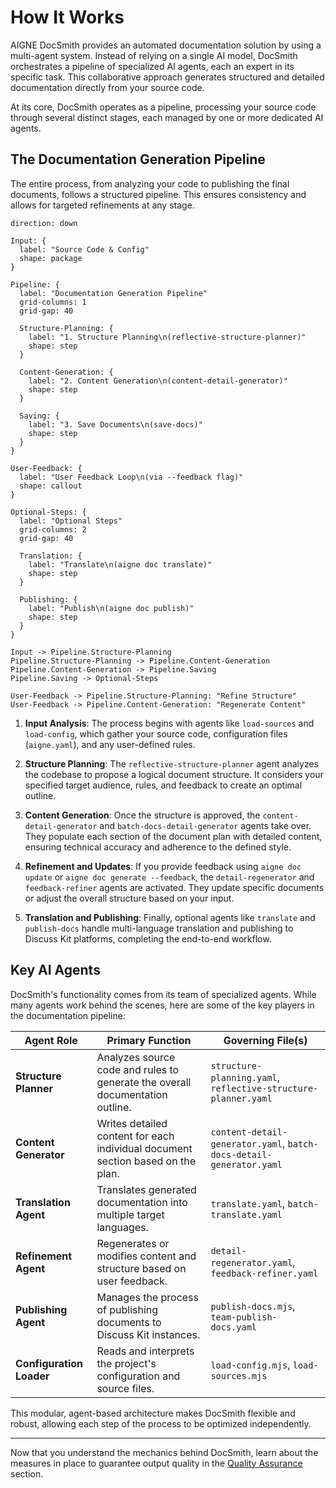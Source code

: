 # How It Works

AIGNE DocSmith provides an automated documentation solution by using a multi-agent system. Instead of relying on a single AI model, DocSmith orchestrates a pipeline of specialized AI agents, each an expert in its specific task. This collaborative approach generates structured and detailed documentation directly from your source code.

At its core, DocSmith operates as a pipeline, processing your source code through several distinct stages, each managed by one or more dedicated AI agents.

## The Documentation Generation Pipeline

The entire process, from analyzing your code to publishing the final documents, follows a structured pipeline. This ensures consistency and allows for targeted refinements at any stage.

```d2
direction: down

Input: {
  label: "Source Code & Config"
  shape: package
}

Pipeline: {
  label: "Documentation Generation Pipeline"
  grid-columns: 1
  grid-gap: 40

  Structure-Planning: {
    label: "1. Structure Planning\n(reflective-structure-planner)"
    shape: step
  }

  Content-Generation: {
    label: "2. Content Generation\n(content-detail-generator)"
    shape: step
  }

  Saving: {
    label: "3. Save Documents\n(save-docs)"
    shape: step
  }
}

User-Feedback: {
  label: "User Feedback Loop\n(via --feedback flag)"
  shape: callout
}

Optional-Steps: {
  label: "Optional Steps"
  grid-columns: 2
  grid-gap: 40
  
  Translation: {
    label: "Translate\n(aigne doc translate)"
    shape: step
  }

  Publishing: {
    label: "Publish\n(aigne doc publish)"
    shape: step
  }
}

Input -> Pipeline.Structure-Planning
Pipeline.Structure-Planning -> Pipeline.Content-Generation
Pipeline.Content-Generation -> Pipeline.Saving
Pipeline.Saving -> Optional-Steps

User-Feedback -> Pipeline.Structure-Planning: "Refine Structure"
User-Feedback -> Pipeline.Content-Generation: "Regenerate Content"
```

1.  **Input Analysis**: The process begins with agents like `load-sources` and `load-config`, which gather your source code, configuration files (`aigne.yaml`), and any user-defined rules.

2.  **Structure Planning**: The `reflective-structure-planner` agent analyzes the codebase to propose a logical document structure. It considers your specified target audience, rules, and feedback to create an optimal outline.

3.  **Content Generation**: Once the structure is approved, the `content-detail-generator` and `batch-docs-detail-generator` agents take over. They populate each section of the document plan with detailed content, ensuring technical accuracy and adherence to the defined style.

4.  **Refinement and Updates**: If you provide feedback using `aigne doc update` or `aigne doc generate --feedback`, the `detail-regenerator` and `feedback-refiner` agents are activated. They update specific documents or adjust the overall structure based on your input.

5.  **Translation and Publishing**: Finally, optional agents like `translate` and `publish-docs` handle multi-language translation and publishing to Discuss Kit platforms, completing the end-to-end workflow.

## Key AI Agents

DocSmith's functionality comes from its team of specialized agents. While many agents work behind the scenes, here are some of the key players in the documentation pipeline:

| Agent Role | Primary Function | Governing File(s) |
|---|---|---|
| **Structure Planner** | Analyzes source code and rules to generate the overall documentation outline. | `structure-planning.yaml`, `reflective-structure-planner.yaml` |
| **Content Generator** | Writes detailed content for each individual document section based on the plan. | `content-detail-generator.yaml`, `batch-docs-detail-generator.yaml` |
| **Translation Agent** | Translates generated documentation into multiple target languages. | `translate.yaml`, `batch-translate.yaml` |
| **Refinement Agent** | Regenerates or modifies content and structure based on user feedback. | `detail-regenerator.yaml`, `feedback-refiner.yaml` |
| **Publishing Agent** | Manages the process of publishing documents to Discuss Kit instances. | `publish-docs.mjs`, `team-publish-docs.yaml` |
| **Configuration Loader** | Reads and interprets the project's configuration and source files. | `load-config.mjs`, `load-sources.mjs` |

This modular, agent-based architecture makes DocSmith flexible and robust, allowing each step of the process to be optimized independently.

---

Now that you understand the mechanics behind DocSmith, learn about the measures in place to guarantee output quality in the [Quality Assurance](./advanced-quality-assurance.md) section.